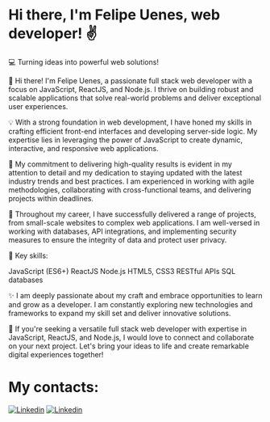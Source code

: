 # Hi there, I'm Felipe Uenes, web developer! ✌️

💻 Turning ideas into powerful web solutions!

🌟 Hi there! I'm Felipe Uenes, a passionate full stack web developer with a focus on JavaScript, ReactJS, and Node.js. I thrive on building robust and scalable applications that solve real-world problems and deliver exceptional user experiences.

💡 With a strong foundation in web development, I have honed my skills in crafting efficient front-end interfaces and developing server-side logic. My expertise lies in leveraging the power of JavaScript to create dynamic, interactive, and responsive web applications.

🎯 My commitment to delivering high-quality results is evident in my attention to detail and my dedication to staying updated with the latest industry trends and best practices. I am experienced in working with agile methodologies, collaborating with cross-functional teams, and delivering projects within deadlines.

💼 Throughout my career, I have successfully delivered a range of projects, from small-scale websites to complex web applications. I am well-versed in working with databases, API integrations, and implementing security measures to ensure the integrity of data and protect user privacy.

🔧 Key skills:

JavaScript (ES6+)
ReactJS
Node.js
HTML5, CSS3
RESTful APIs
SQL databases

✨ I am deeply passionate about my craft and embrace opportunities to learn and grow as a developer. I am constantly exploring new technologies and frameworks to expand my skill set and deliver innovative solutions.

📩 If you're seeking a versatile full stack web developer with expertise in JavaScript, ReactJS, and Node.js, I would love to connect and collaborate on your next project. Let's bring your ideas to life and create remarkable digital experiences together!

# My contacts:

[![Linkedin](https://img.shields.io/badge/LinkedIn-0077B5?style=for-the-badge&logo=linkedin&logoColor=white)](https://www.linkedin.com/in/felipe-uenes-3680a4216/)
[![Linkedin](https://img.shields.io/badge/WhatsApp-25D366?style=for-the-badge&logo=whatsapp&logoColor=white)](https://wa.me/5588998723234?text=Ol%C3%A1%21)
